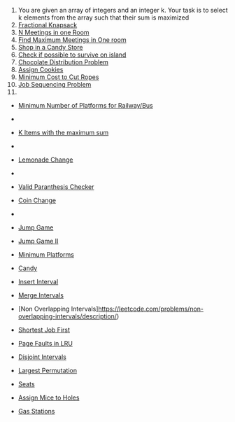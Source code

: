 1. You are given an array of integers and an integer k. Your task is to select k elements from the array such that their sum is maximized
2. [Fractional Knapsack](https://www.geeksforgeeks.org/problems/fractional-knapsack-1587115620/1)
3. [N Meetings in one Room](https://www.geeksforgeeks.org/problems/n-meetings-in-one-room-1587115620/1)
4. [Find Maximum Meetings in One room](https://www.geeksforgeeks.org/find-maximum-meetings-in-one-room/)
5. [Shop in a Candy Store](https://www.geeksforgeeks.org/problems/shop-in-candy-store1145/1)
6. [Check if possible to survive on island](https://www.geeksforgeeks.org/problems/check-if-it-is-possible-to-survive-on-island4922/1?itm_source=geeksforgeeks&itm_medium=article&itm_campaign=bottom_sticky_on_article)
7. [Chocolate Distribution Problem](https://www.geeksforgeeks.org/problems/chocolate-distribution-problem3825/1)
8. [Assign Cookies](leetcode.com/problems/assign-cookies/description)
9. [Minimum Cost to Cut Ropes](https://www.geeksforgeeks.org/problems/minimum-cost-of-ropes-1587115620/1)
10. [Job Sequencing Problem](https://www.geeksforgeeks.org/problems/job-sequencing-problem-1587115620/1)
11. 

- [Minimum Number of Platforms for Railway/Bus](https://www.geeksforgeeks.org/minimum-number-platforms-required-railwaybus-station/)
- 

- [K Items with the maximum sum](https://leetcode.com/problems/k-items-with-the-maximum-sum/description/)

- 
- [Lemonade Change](https://leetcode.com/problems/lemonade-change/description/)
- 
- [Valid Paranthesis Checker](https://leetcode.com/problems/valid-parenthesis-string/description/)
- [Coin Change](https://www.geeksforgeeks.org/find-minimum-number-of-coins-that-make-a-change/)

- 
- [Jump Game](https://leetcode.com/problems/jump-game/description/)
- [Jump Game II](https://leetcode.com/problems/jump-game-ii/description/)
- [Minimum Platforms](https://www.geeksforgeeks.org/problems/minimum-platforms-1587115620/1)
- [Candy](https://leetcode.com/problems/candy/description/)
- [Insert Interval](https://leetcode.com/problems/insert-interval/description/)
- [Merge Intervals](https://leetcode.com/problems/merge-intervals/description/)
- [Non Overlapping Intervals]https://leetcode.com/problems/non-overlapping-intervals/description/)
- [Shortest Job First](https://www.geeksforgeeks.org/problems/shortest-job-first/1)
- [Page Faults in LRU](https://www.geeksforgeeks.org/problems/page-faults-in-lru5603/1)

- [Disjoint Intervals]()
- [Largest Permutation]()
- [Seats](https://www.geeksforgeeks.org/minimum-jumps-required-to-make-a-group-of-persons-sit-together/)
- [Assign Mice to Holes](https://www.geeksforgeeks.org/problems/assign-mice-holes3053/0)
- [Gas Stations](https://leetcode.com/problems/gas-station/description/)
